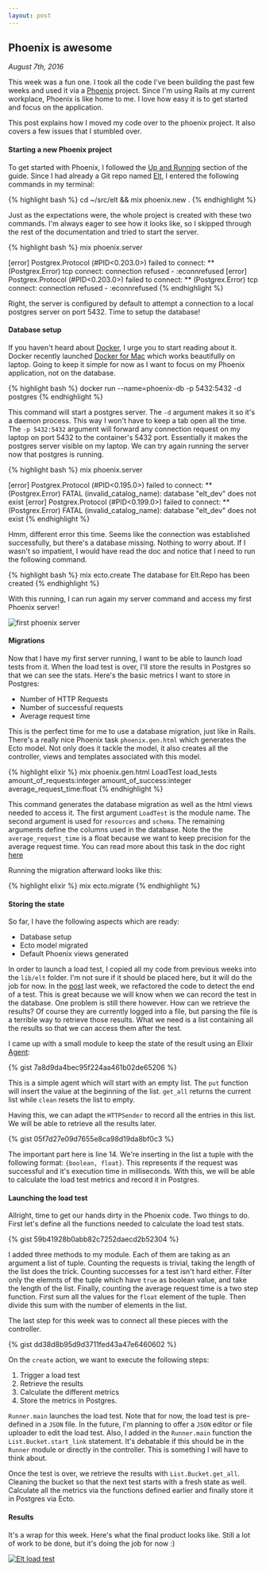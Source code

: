 ```yaml
---
layout: post
---
```

## Phoenix is awesome

*August 7th, 2016*

This week was a fun one.
I took all the code I've been building the past few weeks and used it via a [Phoenix](http://www.phoenixframework.org/) project.
Since I'm using Rails at my current workplace, Phoenix is like home to me. I love how easy it is to get started and focus on the application.

This post explains how I moved my code over to the phoenix project. It also covers a few issues that I stumbled over.

#### Starting a new Phoenix project

To get started with Phoenix, I followed the [Up and Running](http://www.phoenixframework.org/docs/up-and-running) section of the guide. Since I had already a Git repo named [Elt](https://github.com/PhilibertDugas/elt), I entered the following commands in my terminal:

{% highlight bash %}
cd ~/src/elt && mix phoenix.new .
{% endhighlight %}

Just as the expectations were, the whole project is created with these two commands. I'm always eager to see how it looks like, so I skipped through the rest of the documentation and tried to start the server.

{% highlight bash %}
mix phoenix.server

[error] Postgrex.Protocol (#PID<0.203.0>) failed to connect: ** (Postgrex.Error) tcp connect: connection refused - :econnrefused
[error] Postgrex.Protocol (#PID<0.203.0>) failed to connect: ** (Postgrex.Error) tcp connect: connection refused - :econnrefused
{% endhighlight %}

Right, the server is configured by default to attempt a connection to a local postgres server on port 5432. Time to setup the database!

#### Database setup

If you haven't heard about [Docker](https://www.docker.com/), I urge you to start reading about it. Docker recently launched [Docker for Mac](https://docs.docker.com/docker-for-mac/)  which works beautifully on laptop. Going to keep it simple for now as I want to focus on my Phoenix application, not on the database.

{% highlight bash %}
docker run --name=phoenix-db -p 5432:5432 -d postgres
{% endhighlight %}

This command will start a postgres server. The `-d` argument makes it so it's a daemon process. This way I won't have to keep a tab open all the time. The `-p 5432:5432` argument will forward any connection request on my laptop on port 5432 to the container's 5432 port. Essentially it makes the postgres server visible on my laptop. We can try again running the server now that postgres is running.

{% highlight bash %}
mix phoenix.server

[error] Postgrex.Protocol (#PID<0.195.0>) failed to connect: ** (Postgrex.Error) FATAL (invalid_catalog_name): database "elt_dev" does not exist
[error] Postgrex.Protocol (#PID<0.199.0>) failed to connect: ** (Postgrex.Error) FATAL (invalid_catalog_name): database "elt_dev" does not exist
{% endhighlight %}

Hmm, different error this time. Seems like the connection was established successfully, but there's a database missing. Nothing to worry about. If I wasn't so impatient, I would have read the doc and notice that I need to run the following command.

{% highlight bash %}
mix ecto.create
The database for Elt.Repo has been created
{% endhighlight %}

With this running, I can run again my server command and access my first Phoenix server!

![first phoenix server](../../../static/images/phoenix_first.png)

#### Migrations

Now that I have my first server running, I want to be able to launch load tests from it. When the load test is over, I'll store the results in Postgres so that we can see the stats. Here's the basic metrics I want to store in Postgres:

- Number of HTTP Requests
- Number of successful requests
- Average request time

This is the perfect time for me to use a database migration, just like in Rails. There's a really nice Phoenix task `phoenix.gen.html` which generates the Ecto model. Not only does it tackle the model, it also creates all the controller, views and templates associated with this model.

{% highlight elixir %}
mix phoenix.gen.html LoadTest load_tests amount_of_requests:integer amount_of_success:integer average_request_time:float
{% endhighlight %}

This command generates the database migration as well as the html views needed to access it. The first argument `LoadTest` is the module name. The second argument is used for `resources` and `schema`. The remaining arguments define the columns used in the database. Note the the `average_request_time` is a float because we want to keep precision for the average request time. You can read more about this task in the doc right [here](https://hexdocs.pm/phoenix/Mix.Tasks.Phoenix.Gen.Html.html)

Running the migration afterward looks like this:

{% highlight elixir %}
mix ecto.migrate
{% endhighlight %}

#### Storing the state

So far, I have the following aspects which are ready:

- Database setup
- Ecto model migrated
- Default Phoenix views generated

In order to launch a load test, I copied all my code from previous weeks into the `lib/elt` folder. I'm not sure if it should be placed here, but it will do the job for now. In the [post](http://philibertd.com/2016/08/02/tracking-test-lifetime.html) last week, we refactored the code to detect the end of a test. This is great because we will know when we can record the test in the database. One problem is still there however. How can we retrieve the results? Of course they are currently logged into a file, but parsing the file is a terrible way to retrieve those results. What we need is a list containing all the results so that we can access them after the test.

I came up with a small module to keep the state of the result using an Elixir [Agent](http://elixir-lang.org/docs/stable/elixir/Agent.html):

{% gist 7a8d9da4bec95f224aa461b02de65206 %}

This is a simple agent which will start with an empty list. The `put` function  will insert the value at the beginning of the list. `get_all` returns the current list while `clean` resets the list to empty.

Having this, we can adapt the `HTTPSender` to record all the entries in this list. We will be able to retrieve all the results later.

{% gist 05f7d27e09d7655e8ca98d19da8bf0c3 %}

The important part here is line 14. We're inserting in the list a tuple with the following format: `{boolean, float}`. This represents if the request was successful and it's execution time in milliseconds. With this, we will be able to calculate the load test metrics and record it in Postgres.

#### Launching the load test

Allright, time to get our hands dirty in the Phoenix code. Two things to do. First let's define all the functions needed to calculate the load test stats.

{% gist 59b41928b0abb82c7252daecd2b52304 %}

I added three methods to my module. Each of them are taking as an argument a list of tuple. Counting the requests is trivial, taking the length of the list does the trick.
Counting successes for a test isn't hard either. Filter only the elemnts of the tuple which have `true` as boolean value, and take the length of the list.
Finally, counting the average request time is a two step function. First sum all the values for the `float` element of the tuple. Then divide this sum with the number of elements in the list.

The last step for this week was to connect all these pieces with the controller.

{% gist dd38d8b95d9d3711fed43a47e6460602 %}

On the `create` action, we want to execute the following steps:

1. Trigger a load test
2. Retrieve the results
3. Calculate the different metrics
4. Store the metrics in Postgres.

`Runner.main` launches the load test. Note that for now, the load test is pre-defined in a `JSON` file. In the future, I'm planning to offer a `JSON` editor or file uploader to edit the load test. Also, I added in the `Runner.main` function the `List.Bucket.start_link` statement. It's debatable if this should be in the `Runner` module or directly in the controller. This is something I will have to think about.

Once the test is over, we retrieve the results with `List.Bucket.get_all`. Cleaning the bucket so that the next test starts with a fresh state as well. Calculate all the metrics via the functions defined earlier and finally store it in Postgres via Ecto.

#### Results

It's a wrap for this week. Here's what the final product looks like. Still a lot of work to be done, but it's doing the job for now :)

[![Elt load test](http://img.youtube.com/vi/SkoJg3qfGyI/0.jpg)](https://www.youtube.com/watch?v=SkoJg3qfGyI&feature=em-upload_owner)
